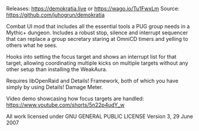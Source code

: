 Releases: https://demokratia.live or https://wago.io/Tu1FwxLm
Source: https://github.com/juhogrun/demokratia

Combat UI mod that includes all the essential tools a PUG group needs in a Mythic+ dungeon. Includes a robust stop, silence and interrupt sequencer that can replace a group secretary staring at OmniCD timers and yelling to others what he sees.

Hooks into setting the focus target and shows an interrupt list for that target, allowing coordinating multiple kicks on multiple targets without any other setup than installing the WeakAura.

Requires libOpenRaid and Details! Framework, both of which you have simply by using Details! Damage Meter.

Video demo showcasing how focus targets are handled: https://www.youtube.com/shorts/5n22p4udY_w

All work licensed under
GNU GENERAL PUBLIC LICENSE
Version 3, 29 June 2007
